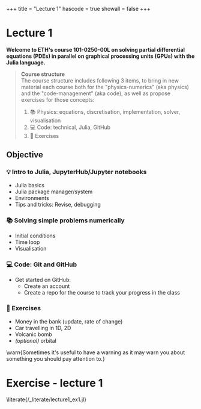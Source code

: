 +++
title = "Lecture 1"
hascode = true
showall = false
+++

# Lecture 1

**Welcome to ETH's course 101-0250-00L on solving partial differential equations (PDEs) in parallel on graphical processing units (GPUs) with the Julia language.**

> **Course structure**\
> The course structure includes following 3 items, to bring in new material each course both for the "physics-numerics" (aka physics) and the "code-management" (aka code), as well as propose exercises for those concepts:
> 1. :books: Physics: equations, discretisation, implementation, solver, visualisation
> 2. :computer: Code: technical, Julia, GitHub
> 3. :construction: Exercises

## Objective

### :bulb: Intro to Julia, JupyterHub/Jupyter notebooks
- Julia basics
- Julia package manager/system
- Environments
- Tips and tricks: Revise, debugging

### :books: Solving simple problems numerically
- Initial conditions
- Time loop
- Visualisation

### :computer: Code: Git and GitHub
- Get started on GitHub:
  - Create an account
  - Create a repo for the course to track your progress in the class

### :construction: Exercises
- Money in the bank (update, rate of change)
- Car travelling in 1D, 2D
- Volcanic bomb
- _(optional)_ orbital

\warn{Sometimes it's useful to have a warning as it may warn you about something you should pay attention to.}


# Exercise - lecture 1

\literate{/_literate/lecture1_ex1.jl}

<!-- ---

\literate{/_literate/lecture1_ex2.jl} -->
